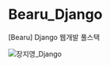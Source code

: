 # Bearu_Django
[Bearu] Django 웹개발 풀스택

![장지영_Django](https://github.com/jiyoung0307/Bearu_Django/assets/110333953/dc3b756a-59a9-432d-855e-7396630e5432)
